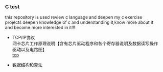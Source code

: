 ﻿### C test
this repository is used review c language and deepen my c exercise projects
deepen knowledge of c and understanding it,know more about it and become more 
interested in it!!!   


- TCP/IP协议        
网卡芯片工作原理说明【含有芯片驱动程序和各个寄存器说明及数据读写操作驱动以及电路图】   
[tcp](tcp/tcp.md)  

- [数据结构和算法](datastruct/data.md)
